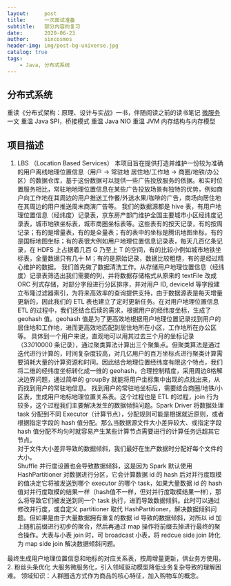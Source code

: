 ```yaml
---
layout:     post
title:      一次面试准备
subtitle:   部分内容的复习
date:       2020-06-23
author:     sincosmos
header-img: img/post-bg-universe.jpg
catalog: true
tags:
    - Java, 分布式系统
---  
```


## 分布式系统
重读《分布式架构：原理、设计与实战》一书，伴随阅读之前的读书笔记 [微服务]() 一文
重温 Java SPI，桥接模式 
重温 Java NIO
重温 JVM 内存结构与内存模型


## 项目描述
1. LBS （Location Based Services）
本项目旨在提供打造并维护一份较为准确的用户离线地理位置信息（用户 -> 常驻地 居住地/工作地 -> 商圈/地铁/办公区）的数据仓库，基于这份数据可以提供一些广告投放服务的依据。和实时位置服务相比，常驻地地理位置信息在某些广告投放场景有独特的优势，例如商户向工作地在其周边的用户推送工作餐/外送水果/咖啡的广告，商场向居住地在其周边的用户推送周末商演广告等。
我们的数据源都是 hive 表，有用户地理位置信息（经纬度）记录表，京东房产部门维护全国主要城市小区经纬度记录表，城市地铁坐标表，城市商圈坐标表等。这些表有的按天记录，有的按周记录；有的是增量表，有的是全量表；有的表中的坐标是腾讯地图坐标，有的是国标地图坐标；有的表很大例如用户地理位置信息记录表，每天几百亿条记录，在 HDFS 上占据着几百 G 乃至上 T 的空间，有的比较小例如城市地铁坐标表，全量数据只有几十 M；有的是原始记录，数据比较粗糙，有的是经过精心维护的数据。
我们首先做了数据清洗工作。从存储用户地理位置信息（经纬度）记录表筛选出我们需要的列，并将数据存储格式从原来的 textFile 改成 ORC 列式存储，对部分字段进行分区排序，并对用户 ID, deviceId 等字段建立布隆过滤器索引，为将来高效率的查询提供支持，由于数据源表是每天增量更新的，因此我们的 ETL 表也建立了定时更新任务。在对用户地理位置信息 ETL 的过程中，我们还结合后续的需求，根据用户的经纬度坐标，生成了 geohash 值。geohash 值是为了更高效地根据用户地理位置记录找到用户的居住地和工作地，进而更高效地匹配到居住地所在小区，工作地所在办公区等。
具体到一个用户来说，直观地可以用其过去三个月的坐标记录（3*30*10000 条记录），通过聚类算法计算出三个聚集点。但聚类算法是通过迭代进行计算的，时间复杂度较高，对几亿用户的百万坐标点进行聚类计算需要消耗大量的计算资源和时间。因此结合地理位置经纬度有限这个特点，我们将二维的经纬度坐标转化成一维的 geohash，合理控制精度，采用周边8格解决边界问题，通过简单的 groupBy 就能将用户坐标集中出现的点找出来，从而找到用户的常驻地信息。
找到用户的常驻地坐标后，需要结合商圈/地铁/小区表，生成用户地标地理位置关系表。这个过程也是 ETL 的过程，join 行为较多，这个过程我们主要解决发生的数据倾斜问题。Spark Driver 将数据处理 task 分配到不同 Executor（计算节点），分配规则可能是根据就近原则，或者根据指定字段的 hash 值分配。那么当数据源文件大小差异较大、或指定字段 hash 值分配不均匀时就容易产生某些计算节点需要进行的计算任务远超其它节点。  
对于文件大小差异导致的数据倾斜，我们最好在生产数据时分配好每个文件的大小。  
Shuffle 并行度设置也会导致数据倾斜，这是因为 Spark 默认使用 HashPartitioner 对数据进行分区，它会计算数据 id 的 hash 后对并行度取模的值决定它将被发送到哪个 executor 的哪个 task，如果大量数据 id 的 hash 值对并行度取模的结果一样（hash值不一样，但对并行度取模结果一样），那么将导致它们被发送到同一个 task 执行，进而导致数据倾斜。此时可以通过修改并行度，或自定义 partitioner 取代 HashPartitioner，解决数据倾斜问题。但如果是由于大量数据拥有重复的数据 id 导致的数据倾斜，对所以 id 加上随机前缀进行初步的聚合，然后再通过 map 操作将前缀去掉进行最终的聚合操作。大表与小表 join 时，可 broadcast 小表，将 redcue side join 转化为 map side join 解决数据倾斜问题。

最终生成用户地理位置信息和地标的对应关系表，按周增量更新，供业务方使用。
2. 粉丝头条优化
大服务微服务化，引入领域驱动模型降低业务复杂导致的理解困难。
领域知识：人群圈选方式作为商品的核心特征，加入购物车的概念。

